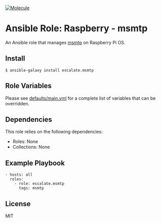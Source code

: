 [![Molecule](https://github.com/escalate/ansible-raspberry-msmtp/actions/workflows/molecule.yml/badge.svg?branch=master&event=push)](https://github.com/escalate/ansible-raspberry-msmtp/actions/workflows/molecule.yml)

# Ansible Role: Raspberry - msmtp

An Ansible role that manages [msmtp](https://marlam.de/msmtp/) on Raspberry Pi OS.

## Install

```
$ ansible-galaxy install escalate.msmtp
```

## Role Variables

Please see [defaults/main.yml](https://github.com/escalate/ansible-raspberry-msmtp/blob/master/defaults/main.yml) for a complete list of variables that can be overridden.

## Dependencies

This role relies on the following dependencies:

* Roles: None
* Collections: None

## Example Playbook

```
- hosts: all
  roles:
    - role: escalate.msmtp
      tags: msmtp
```

## License

MIT
